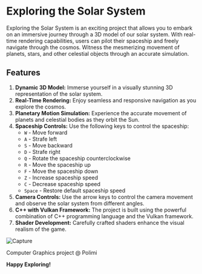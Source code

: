 # Exploring the Solar System

Exploring the Solar System is an exciting project that allows you to embark on an immersive journey through a 3D model of our solar system. With real-time rendering capabilities, users can pilot their spaceship and freely navigate through the cosmos. Witness the mesmerizing movement of planets, stars, and other celestial objects through an accurate simulation.

## Features

1. **Dynamic 3D Model:** Immerse yourself in a visually stunning 3D representation of the solar system.
2. **Real-Time Rendering:** Enjoy seamless and responsive navigation as you explore the cosmos.
3. **Planetary Motion Simulation:** Experience the accurate movement of planets and celestial bodies as they orbit the Sun.
4. **Spaceship Controls:** Use the following keys to control the spaceship:
   - `W` - Move forward
   - `A` - Strafe left
   - `S` - Move backward
   - `D` - Strafe right
   - `Q` - Rotate the spaceship counterclockwise
   - `R` - Move the spaceship up
   - `F` - Move the spaceship down
   - `Z` - Increase spaceship speed
   - `C` - Decrease spaceship speed
   - `Space` - Restore default spaceship speed
5. **Camera Controls:** Use the arrow keys to control the camera movement and observe the solar system from different angles.
6. **C++ with Vulkan Framework:** The project is built using the powerful combination of C++ programming language and the Vulkan framework.
7. **Shader Development:** Carefully crafted shaders enhance the visual realism of the game.


![Capture](https://github.com/Ferasqr/Exploring-the-Solar-System/assets/93034515/e1bc0822-7e6b-4099-b4b3-de327cbd5717)




Computer Graphics project @ Polimi

**Happy Exploring!**
